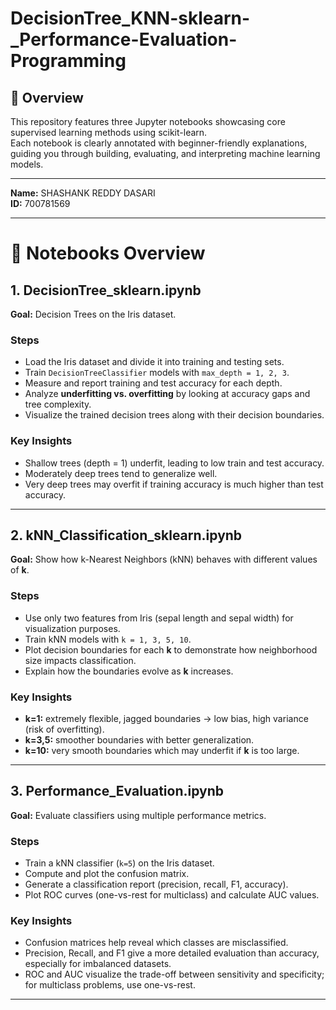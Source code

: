 # DecisionTree_KNN-sklearn-_Performance-Evaluation-Programming 

## 📝 Overview  
This repository features three Jupyter notebooks showcasing core supervised learning methods using scikit-learn.  
Each notebook is clearly annotated with beginner-friendly explanations, guiding you through building, evaluating, and interpreting machine learning models.

---

**Name:** SHASHANK REDDY DASARI  
**ID:** 700781569  

---
# 📘 Notebooks Overview  

## 1. DecisionTree_sklearn.ipynb  

**Goal:** Decision Trees on the Iris dataset.  

### Steps  
- Load the Iris dataset and divide it into training and testing sets.  
- Train `DecisionTreeClassifier` models with `max_depth = 1, 2, 3`.  
- Measure and report training and test accuracy for each depth.  
- Analyze **underfitting vs. overfitting** by looking at accuracy gaps and tree complexity.  
- Visualize the trained decision trees along with their decision boundaries.  

### Key Insights  
- Shallow trees (depth = 1) underfit, leading to low train and test accuracy.  
- Moderately deep trees tend to generalize well.  
- Very deep trees may overfit if training accuracy is much higher than test accuracy.  

---

## 2. kNN_Classification_sklearn.ipynb  

**Goal:** Show how k-Nearest Neighbors (kNN) behaves with different values of **k**.  

### Steps  
- Use only two features from Iris (sepal length and sepal width) for visualization purposes.  
- Train kNN models with `k = 1, 3, 5, 10`.  
- Plot decision boundaries for each **k** to demonstrate how neighborhood size impacts classification.  
- Explain how the boundaries evolve as **k** increases.  

### Key Insights  
- **k=1:** extremely flexible, jagged boundaries → low bias, high variance (risk of overfitting).  
- **k=3,5:** smoother boundaries with better generalization.  
- **k=10:** very smooth boundaries which may underfit if **k** is too large.  

---

## 3. Performance_Evaluation.ipynb  

**Goal:** Evaluate classifiers using multiple performance metrics.  

### Steps  
- Train a kNN classifier (`k=5`) on the Iris dataset.  
- Compute and plot the confusion matrix.  
- Generate a classification report (precision, recall, F1, accuracy).  
- Plot ROC curves (one-vs-rest for multiclass) and calculate AUC values.  

### Key Insights  
- Confusion matrices help reveal which classes are misclassified.  
- Precision, Recall, and F1 give a more detailed evaluation than accuracy, especially for imbalanced datasets.  
- ROC and AUC visualize the trade-off between sensitivity and specificity; for multiclass problems, use one-vs-rest.  

---



